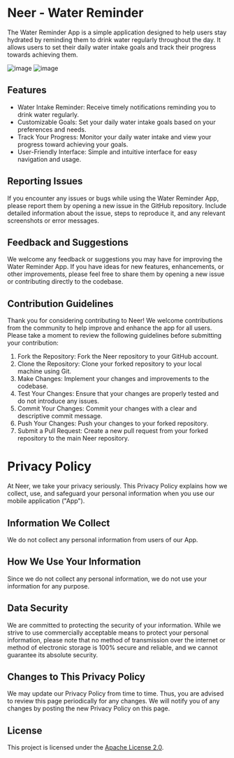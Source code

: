 # Neer - Water Reminder
The Water Reminder App is a simple application designed to help users stay hydrated by reminding them to drink water regularly throughout the day. 
It allows users to set their daily water intake goals and track their progress towards achieving them.

![image](https://github.com/criticalAY/Neer/assets/48384865/05efbcf9-4ee9-4e54-8ab5-71df16ffe680) ![image](https://github.com/criticalAY/Neer/assets/48384865/ff549dc5-0212-429f-8065-f99b7e3fbdfa)

## Features
* Water Intake Reminder: Receive timely notifications reminding you to drink water regularly.
* Customizable Goals: Set your daily water intake goals based on your preferences and needs.
* Track Your Progress: Monitor your daily water intake and view your progress toward achieving your goals.
* User-Friendly Interface: Simple and intuitive interface for easy navigation and usage.

## Reporting Issues
If you encounter any issues or bugs while using the Water Reminder App, please report them by opening a new issue in the GitHub repository.
Include detailed information about the issue, steps to reproduce it, and any relevant screenshots or error messages.

## Feedback and Suggestions
We welcome any feedback or suggestions you may have for improving the Water Reminder App. If you have ideas for new features, enhancements,
or other improvements, please feel free to share them by opening a new issue or contributing directly to the codebase.

## Contribution Guidelines
Thank you for considering contributing to Neer! We welcome contributions from the community to help improve and enhance the app for all users. 
Please take a moment to review the following guidelines before submitting your contribution:

1. Fork the Repository: Fork the Neer repository to your GitHub account.
2. Clone the Repository: Clone your forked repository to your local machine using Git. 
3. Make Changes: Implement your changes and improvements to the codebase.
4. Test Your Changes: Ensure that your changes are properly tested and do not introduce any issues.
5. Commit Your Changes: Commit your changes with a clear and descriptive commit message.
6. Push Your Changes: Push your changes to your forked repository.
7. Submit a Pull Request: Create a new pull request from your forked repository to the main Neer repository.


# Privacy Policy
At Neer, we take your privacy seriously. This Privacy Policy explains how we collect, use, and safeguard your personal information when you use our mobile application ("App").

## Information We Collect
We do not collect any personal information from users of our App.

## How We Use Your Information
Since we do not collect any personal information, we do not use your information for any purpose.

## Data Security
We are committed to protecting the security of your information. While we strive to use commercially acceptable means to protect your personal information,
please note that no method of transmission over the internet or method of electronic storage is 100% secure and reliable, and we cannot guarantee its absolute security.

## Changes to This Privacy Policy
We may update our Privacy Policy from time to time. Thus, you are advised to review this page periodically for any changes. We will notify you of any changes by posting the new Privacy Policy on this page.


## License
This project is licensed under the [Apache License 2.0](https://www.apache.org/licenses/LICENSE-2.0).
